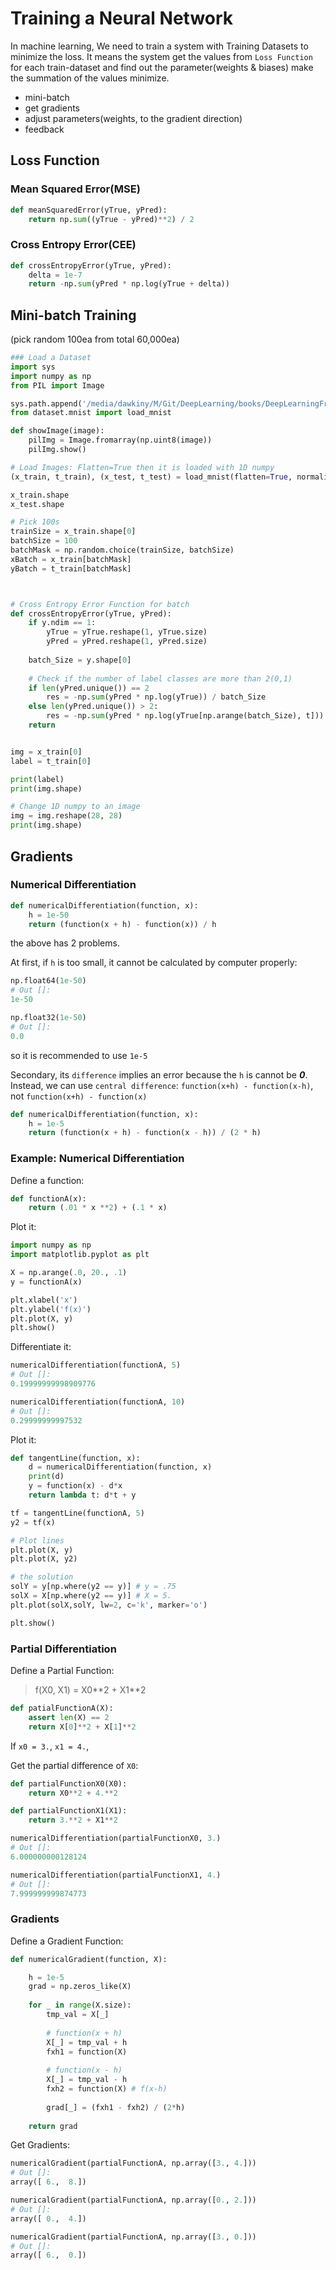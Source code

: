 # Training a Neural Network

In machine learning, We need to train a system with Training Datasets to minimize the loss.
It means the system get the values from ```Loss Function``` for each train-dataset and find out the parameter(weights & biases) make the summation of the values minimize.

* mini-batch  
* get gradients  
* adjust parameters(weights, to the gradient direction)
* feedback  


## Loss Function

### Mean Squared Error(MSE)

```python
def meanSquaredError(yTrue, yPred):
    return np.sum((yTrue - yPred)**2) / 2

```

### Cross Entropy Error(CEE)

```python
def crossEntropyError(yTrue, yPred):
    delta = 1e-7
    return -np.sum(yPred * np.log(yTrue + delta))

```


## Mini-batch Training

(pick random 100ea from total 60,000ea)

```python
### Load a Dataset
import sys
import numpy as np
from PIL import Image

sys.path.append('/media/dawkiny/M/Git/DeepLearning/books/DeepLearningFromScratch')
from dataset.mnist import load_mnist

def showImage(image):
    pilImg = Image.fromarray(np.uint8(image))
    pilImg.show()

# Load Images: Flatten=True then it is loaded with 1D numpy
(x_train, t_train), (x_test, t_test) = load_mnist(flatten=True, normalize=False)

x_train.shape
x_test.shape

# Pick 100s
trainSize = x_train.shape[0]
batchSize = 100
batchMask = np.random.choice(trainSize, batchSize)
xBatch = x_train[batchMask]
yBatch = t_train[batchMask]



# Cross Entropy Error Function for batch
def crossEntropyError(yTrue, yPred):
    if y.ndim == 1:
        yTrue = yTrue.reshape(1, yTrue.size)
        yPred = yPred.reshape(1, yPred.size)
    
    batch_Size = y.shape[0]
    
    # Check if the number of label classes are more than 2(0,1)
    if len(yPred.unique()) == 2
        res = -np.sum(yPred * np.log(yTrue)) / batch_Size
    else len(yPred.unique()) > 2:
        res = -np.sum(yPred * np.log(yTrue[np.arange(batch_Size), t])) / batch_Size
    return 


img = x_train[0]
label = t_train[0]

print(label)
print(img.shape)

# Change 1D numpy to an image
img = img.reshape(28, 28)
print(img.shape)

```

## Gradients

### Numerical Differentiation

```python
def numericalDifferentiation(function, x):
    h = 1e-50
    return (function(x + h) - function(x)) / h
```

the above has 2 problems.

At first, if ```h``` is too small, it cannot be calculated by computer properly:
```python
np.float64(1e-50)
# Out []:
1e-50

np.float32(1e-50)
# Out []:
0.0
```

so it is recommended to use ```1e-5```


Secondary, its ```difference``` implies an error because the ```h``` is cannot be **_0_**.  
Instead, we can use ```central difference```: ```function(x+h) - function(x-h)```, not ```function(x+h) - function(x)```  

```python
def numericalDifferentiation(function, x):
    h = 1e-5
    return (function(x + h) - function(x - h)) / (2 * h)
```

### Example: Numerical Differentiation

Define a function:
```python
def functionA(x):
    return (.01 * x **2) + (.1 * x)
```

Plot it:
```python
import numpy as np
import matplotlib.pyplot as plt

X = np.arange(.0, 20., .1)
y = functionA(x)

plt.xlabel('x')
plt.ylabel('f(x)')
plt.plot(X, y)
plt.show()
```

Differentiate it:
```python
numericalDifferentiation(functionA, 5)
# Out []:
0.19999999998909776

numericalDifferentiation(functionA, 10)
# Out []:
0.29999999997532
```

Plot it:
```python
def tangentLine(function, x):
    d = numericalDifferentiation(function, x)
    print(d)
    y = function(x) - d*x
    return lambda t: d*t + y

tf = tangentLine(functionA, 5)
y2 = tf(x)

# Plot lines
plt.plot(X, y)
plt.plot(X, y2)

# the solution
solY = y[np.where(y2 == y)] # y = .75
solX = X[np.where(y2 == y)] # X = 5.
plt.plot(solX,solY, lw=2, c='k', marker='o')

plt.show()
```


### Partial Differentiation

Define a Partial Function:
>f(X0, X1) = X0\*\*2 + X1\*\*2

```python
def patialFunctionA(X):
    assert len(X) == 2
    return X[0]**2 + X[1]**2
```

If ```x0 = 3.```, ```x1 = 4.```,

Get the partial difference of ```X0```:
```python
def partialFunctionX0(X0):
    return X0**2 + 4.**2

def partialFunctionX1(X1):
    return 3.**2 + X1**2

numericalDifferentiation(partialFunctionX0, 3.)
# Out []:
6.000000000128124

numericalDifferentiation(partialFunctionX1, 4.)
# Out []:
7.999999999874773
```

### Gradients

Define a Gradient Function:
```python
def numericalGradient(function, X): 

    h = 1e-5
    grad = np.zeros_like(X)
    
    for _ in range(X.size):
        tmp_val = X[_]
        
        # function(x + h)
        X[_] = tmp_val + h
        fxh1 = function(X)
        
        # function(x - h)
        X[_] = tmp_val - h 
        fxh2 = function(X) # f(x-h)
        
        grad[_] = (fxh1 - fxh2) / (2*h)
    
    return grad
```

Get Gradients:
```python
numericalGradient(partialFunctionA, np.array([3., 4.]))
# Out []:
array([ 6.,  8.])

numericalGradient(partialFunctionA, np.array([0., 2.]))
# Out []:
array([ 0.,  4.])

numericalGradient(partialFunctionA, np.array([3., 0.]))
# Out []:
array([ 6.,  0.])

```



